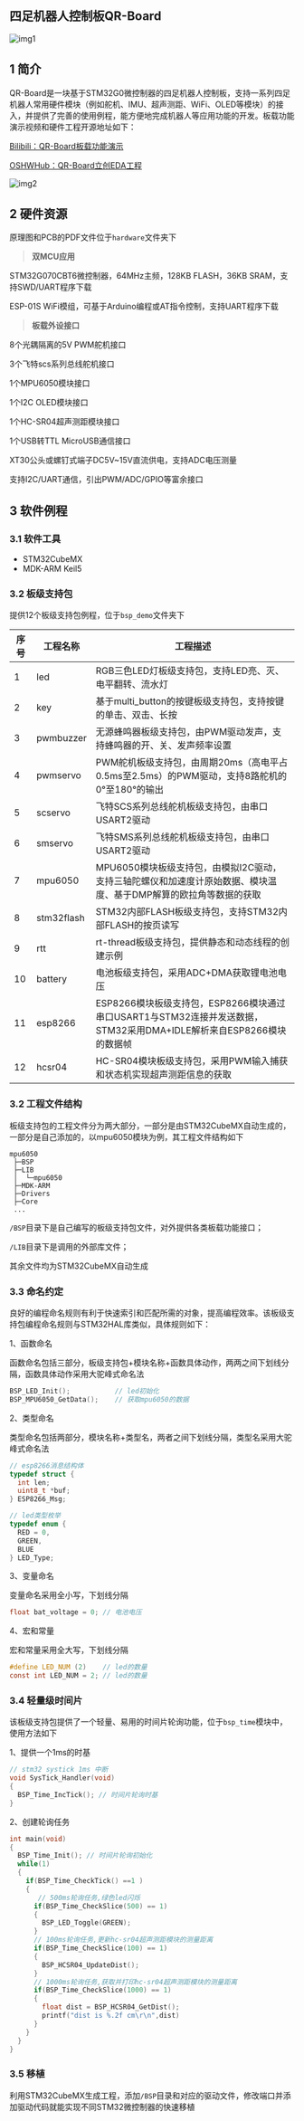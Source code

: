 ## 四足机器人控制板QR-Board

![img1](img/img1.png)

## 1 简介

QR-Board是一块基于STM32G0微控制器的四足机器人控制板，支持一系列四足机器人常用硬件模块（例如舵机、IMU、超声测距、WiFi、OLED等模块）的接入，并提供了完善的使用例程，能方便地完成机器人等应用功能的开发。板载功能演示视频和硬件工程开源地址如下：

[Bilibili：QR-Board板载功能演示](https://www.bilibili.com/video/BV1KF411n76f?spm_id_from=333.999.0.0)

[OSHWHub：QR-Board立创EDA工程](https://oshwhub.com/yoohgc/QR-Board)

![img2](img/img2.jpg)

## 2 硬件资源

原理图和PCB的PDF文件位于`hardware`文件夹下

> **双MCU应用**

STM32G070CBT6微控制器，64MHz主频，128KB FLASH，36KB SRAM，支持SWD/UART程序下载

ESP-01S WiFi模组，可基于Arduino编程或AT指令控制，支持UART程序下载

> **板载外设接口**

8个光耦隔离的5V PWM舵机接口

3个飞特scs系列总线舵机接口

1个MPU6050模块接口

1个I2C OLED模块接口

1个HC-SR04超声测距模块接口

1个USB转TTL MicroUSB通信接口

XT30公头或螺钉式端子DC5V~15V直流供电，支持ADC电压测量

支持I2C/UART通信，引出PWM/ADC/GPIO等富余接口

## 3 软件例程

### 3.1 软件工具

- STM32CubeMX
- MDK-ARM Keil5

### 3.2 板级支持包

提供12个板级支持包例程，位于`bsp_demo`文件夹下

| 序号 | 工程名称   | 工程描述                                                     |
| ---- | ---------- | ------------------------------------------------------------ |
| 1    | led        | RGB三色LED灯板级支持包，支持LED亮、灭、电平翻转、流水灯      |
| 2    | key        | 基于multi_button的按键板级支持包，支持按键的单击、双击、长按 |
| 3    | pwmbuzzer  | 无源蜂鸣器板级支持包，由PWM驱动发声，支持蜂鸣器的开、关、发声频率设置 |
| 4    | pwmservo   | PWM舵机板级支持包，由周期20ms（高电平占0.5ms至2.5ms）的PWM驱动，支持8路舵机的0°至180°的输出 |
| 5    | scservo    | 飞特SCS系列总线舵机板级支持包，由串口USART2驱动              |
| 6    | smservo    | 飞特SMS系列总线舵机板级支持包，由串口USART2驱动              |
| 7    | mpu6050    | MPU6050模块板级支持包，由模拟I2C驱动，支持三轴陀螺仪和加速度计原始数据、模块温度、基于DMP解算的欧拉角等数据的获取 |
| 8    | stm32flash | STM32内部FLASH板级支持包，支持STM32内部FLASH的按页读写       |
| 9    | rtt        | rt-thread板级支持包，提供静态和动态线程的创建示例            |
| 10   | battery    | 电池板级支持包，采用ADC+DMA获取锂电池电压                    |
| 11   | esp8266    | ESP8266模块板级支持包，ESP8266模块通过串口USART1与STM32连接并发送数据，STM32采用DMA+IDLE解析来自ESP8266模块的数据帧 |
| 12   | hcsr04     | HC-SR04模块板级支持包，采用PWM输入捕获和状态机实现超声测距信息的获取 |

### 3.2 工程文件结构

板级支持包的工程文件分为两大部分，一部分是由STM32CubeMX自动生成的，一部分是自己添加的，以mpu6050模块为例，其工程文件结构如下

```shell
mpu6050
 ├─BSP
 ├─LIB
 │  └─mpu6050
 ├─MDK-ARM 
 ├─Drivers 
 ├─Core
 ... 
```

`/BSP`目录下是自己编写的板级支持包文件，对外提供各类板载功能接口；

`/LIB`目录下是调用的外部库文件；

其余文件均为STM32CubeMX自动生成

### 3.3 命名约定

良好的编程命名规则有利于快速索引和匹配所需的对象，提高编程效率。该板级支持包编程命名规则与STM32HAL库类似，具体规则如下：

1、函数命名

函数命名包括三部分，板级支持包+模块名称+函数具体动作，两两之间下划线分隔，函数具体动作采用大驼峰式命名法

```c
BSP_LED_Init();           // led初始化
BSP_MPU6050_GetData();    // 获取mpu6050的数据
```

2、类型命名

类型命名包括两部分，模块名称+类型名，两者之间下划线分隔，类型名采用大驼峰式命名法

```c
// esp8266消息结构体
typedef struct { 
  int len;
  uint8_t *buf;
} ESP8266_Msg;

// led类型枚举
typedef enum { 
  RED = 0,
  GREEN,
  BLUE
} LED_Type;
```

3、变量命名

变量命名采用全小写，下划线分隔

```c
float bat_voltage = 0; // 电池电压
```

4、宏和常量

宏和常量采用全大写，下划线分隔

```c
#define LED_NUM (2)    // led的数量
const int LED_NUM = 2; // led的数量
```

### 3.4 轻量级时间片

该板级支持包提供了一个轻量、易用的时间片轮询功能，位于`bsp_time`模块中，使用方法如下

1、提供一个1ms的时基

```c
// stm32 systick 1ms 中断
void SysTick_Handler(void)
{
  BSP_Time_IncTick(); // 时间片轮询时基
}
```

2、创建轮询任务

```c
int main(void)
{
  BSP_Time_Init(); // 时间片轮询初始化
  while(1)
  {
    if(BSP_Time_CheckTick() ==1 )
    {
       // 500ms轮询任务,绿色led闪烁
      if(BSP_Time_CheckSlice(500) == 1)
      {
        BSP_LED_Toggle(GREEN);
      }
      // 100ms轮询任务,更新hc-sr04超声测距模块的测量距离
      if(BSP_Time_CheckSlice(100) == 1)
      {
        BSP_HCSR04_UpdateDist();
      }
      // 1000ms轮询任务,获取并打印hc-sr04超声测距模块的测量距离
      if(BSP_Time_CheckSlice(1000) == 1)
      {
        float dist = BSP_HCSR04_GetDist();
        printf("dist is %.2f cm\r\n",dist)
      }
    }
  }
}
```

### 3.5 移植

利用STM32CubeMX生成工程，添加`/BSP`目录和对应的驱动文件，修改端口并添加驱动代码就能实现不同STM32微控制器的快速移植

